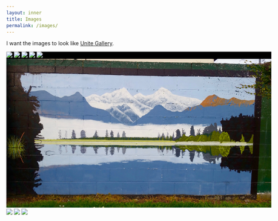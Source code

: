 ```yaml
---
layout: inner
title: Images
permalink: /images/
---
```


I want the images to look like [Unite Gallery](https://unitegallery.net/).

<html>
    <head>
      <script src="https://ajax.googleapis.com/ajax/libs/jquery/1/jquery.js"></script>
      <script src="galleria/galleria-1.4.5.min.js"></script>
        <style>
            .galleria{ width: 700px; height: 400px; background: #000 }
        </style>
    </head>
    <body>  
        <div class="galleria">
            <img src="/images/Rictrain1.jpg">
            <img src="/images/Rictrain2.jpg">
            <img src="/images/Rictrain3.jpg">
            <img src="/images/Rictrain4.jpg">
            <img src="/images/Rictrain5.jpg">
            <img src="/images/Rictrain6.jpg">
            <img src="/images/Rictrain7.jpg">
            <img src="/images/Rictrain8.jpg">
            <img src="/images/Rictrain9.jpg">
        </div>
        <script>
        (function() { 
            Galleria.loadTheme('galleria/themes/classic/galleria.classic.min.js');
            Galleria.run('.galleria');
        }());
        </script>
    </body>
</html>
